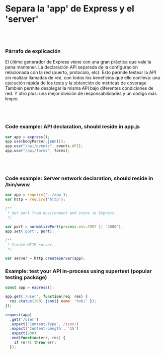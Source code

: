 # Separa la 'app' de Express y el 'server'

<br/><br/>

### Párrafo de explicación

El último generador de Express viene con una gran práctica que vale la pena mantener. La declaración API separada de la configuración relacionada con la red (puerto, protocolo, etc). Esto permite testear la API sin realizar llamadas de red, con todos los beneficios que ello conlleva: una ejecución rápida de los tests y la obtención de métricas de coverage. También permite desplegar la misma API bajo diferentes condiciones de red. Y otro plus: una mejor división de responsabilidades y un código más limpio.

<br/><br/>

### Code example: API declaration, should reside in app.js

```javascript
var app = express();
app.use(bodyParser.json());
app.use("/api/events", events.API);
app.use("/api/forms", forms);
```

<br/><br/>

### Code example: Server network declaration, should reside in /bin/www

```javascript
var app = require('../app');
var http = require('http');

/**
 * Get port from environment and store in Express.
 */

var port = normalizePort(process.env.PORT || '3000');
app.set('port', port);

/**
 * Create HTTP server.
 */

var server = http.createServer(app);
```

### Example: test your API in-process using supertest (popular testing package)

```javascript
const app = express();

app.get('/user', function(req, res) {
  res.status(200).json({ name: 'tobi' });
});

request(app)
  .get('/user')
  .expect('Content-Type', /json/)
  .expect('Content-Length', '15')
  .expect(200)
  .end(function(err, res) {
    if (err) throw err;
  });
````
